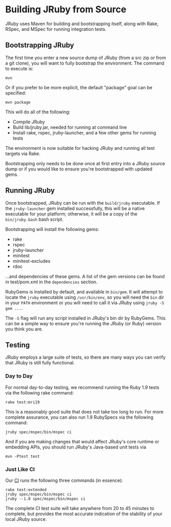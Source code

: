 Building JRuby from Source
==========================

JRuby uses Maven for building and bootstrapping itself, along with Rake,
RSpec, and MSpec for running integration tests.

Bootstrapping JRuby
-------------------

The first time you enter a new source dump of JRuby (from a src zip or
from a git clone), you will want to fully bootstrap the environment. The
command to execute is:

```
mvn
```

Or if you prefer to be more explicit, the default "package" goal can
be specified:

```
mvn package
```

This will do all of the following:

* Compile JRuby
* Build lib/jruby.jar, needed for running at command line
* Install rake, rspec, jruby-launcher, and a few other gems for running tests

The environment is now suitable for hacking JRuby and running all test
targets via Rake.

Bootstrapping only needs to be done once at first entry into a JRuby
source dump or if you would like to ensure you're bootstrapped with
updated gems.

Running JRuby
-------------

Once bootstrapped, JRuby can be run with the ```build/jruby``` executable. If
the ```jruby-launcher``` gem installed successfully, this will be a native
executable for your platform; otherwise, it will be a copy of the
```bin/jruby.bash``` bash script.

Bootstrapping will install the following gems:

* rake
* rspec
* jruby-launcher
* minitest
* minitest-excludes
* rdoc

...and dependencies of these gems. A list of the gem versions can be found in
test/pom.xml in the ```dependencies``` section.

RubyGems is installed by default, and available in ```bin/gem```. It will
attempt to locate the ```jruby``` executable using ```/usr/bin/env```, so you
will need the ```bin``` dir in your ```PATH``` environment or you will need to
call it via JRuby using ```jruby -S gem ...```.

The ```-S``` flag will run any script installed in JRuby's bin dir by RubyGems.
This can be a simple way to ensure you're running the JRuby (or Ruby) version
you think you are.

Testing
-------

JRuby employs a large suite of tests, so there are many ways you can
verify that JRuby is still fully functional.

### Day to Day

For normal day-to-day testing, we recommend running the Ruby 1.9 tests
via the following rake command:

```
rake test:mri19
```

This is a reasonably good suite that does not take too long to run. For
more complete assurance, you can also run 1.9 RubySpecs via the
following command:

```
jruby spec/mspec/bin/mspec ci
```

And if you are making changes that would affect JRuby's core runtime
or embedding APIs, you should run JRuby's Java-based unit tests via

```
mvn -Ptest test
```

### Just Like CI

Our [CI](https://travis-ci.org/jruby/jruby) runs the following three commands (in essence):

```
rake test:extended
jruby spec/mspec/bin/mspec ci
jruby --1.8 spec/mspec/bin/mspec ci
```

The complete CI test suite will take anywhere from 20 to 45 minutes to
complete, but provides the most accurate indication of the stability of
your local JRuby source.
